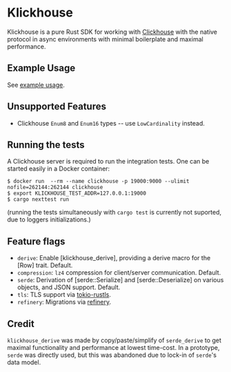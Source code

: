 # Klickhouse

Klickhouse is a pure Rust SDK for working with [Clickhouse](https://clickhouse.tech/docs/en/) with the native protocol in async environments with minimal boilerplate and maximal performance.

## Example Usage

See [example usage](https://github.com/Protryon/klickhouse/blob/master/klickhouse/examples/basic.rs).

## Unsupported Features

- Clickhouse `Enum8` and `Enum16` types -- use `LowCardinality` instead.

## Running the tests

A Clickhouse server is required to run the integration tests. One can be started easily in a Docker container:

```
$ docker run  --rm --name clickhouse -p 19000:9000 --ulimit nofile=262144:262144 clickhouse
$ export KLICKHOUSE_TEST_ADDR=127.0.0.1:19000
$ cargo nexttest run
```

(running the tests simultaneously with `cargo test` is currently not suported, due to loggers initializations.)

## Feature flags

- `derive`: Enable [klickhouse_derive], providing a derive macro for the [Row] trait. Default.
- `compression`: `lz4` compression for client/server communication. Default.
- `serde`: Derivation of [serde::Serialize] and [serde::Deserialize] on various objects, and JSON support. Default.
- `tls`: TLS support via [tokio-rustls](https://crates.io/crates/tokio-rustls).
- `refinery`: Migrations via [refinery](https://crates.io/crates/refinery).
## Credit

`klickhouse_derive` was made by copy/paste/simplify of `serde_derive` to get maximal functionality and performance at lowest time-cost. In a prototype, `serde` was directly used, but this was abandoned due to lock-in of `serde`'s data model.
